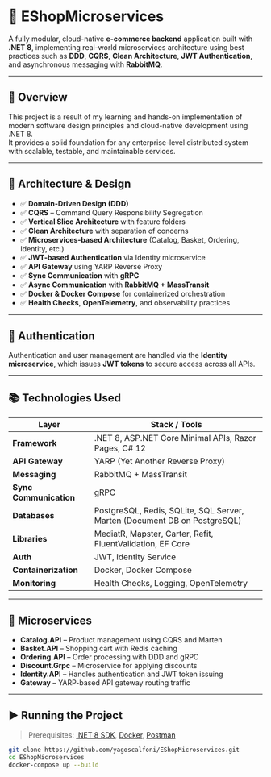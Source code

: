 # 🛒 EShopMicroservices

A fully modular, cloud-native **e-commerce backend** application built with **.NET 8**, implementing real-world microservices architecture using best practices such as **DDD**, **CQRS**, **Clean Architecture**, **JWT Authentication**, and asynchronous messaging with **RabbitMQ**.

---

## 📌 Overview

This project is a result of my learning and hands-on implementation of modern software design principles and cloud-native development using .NET 8.  
It provides a solid foundation for any enterprise-level distributed system with scalable, testable, and maintainable services.

---

## 🧱 Architecture & Design

- ✅ **Domain-Driven Design (DDD)**
- ✅ **CQRS** – Command Query Responsibility Segregation
- ✅ **Vertical Slice Architecture** with feature folders
- ✅ **Clean Architecture** with separation of concerns
- ✅ **Microservices-based Architecture** (Catalog, Basket, Ordering, Identity, etc.)
- ✅ **JWT-based Authentication** via Identity microservice
- ✅ **API Gateway** using YARP Reverse Proxy
- ✅ **Sync Communication** with **gRPC**
- ✅ **Async Communication** with **RabbitMQ + MassTransit**
- ✅ **Docker & Docker Compose** for containerized orchestration
- ✅ **Health Checks**, **OpenTelemetry**, and observability practices

---

## 🔐 Authentication

Authentication and user management are handled via the **Identity microservice**, which issues **JWT tokens** to secure access across all APIs.

---

## 📚 Technologies Used

| Layer                      | Stack / Tools                                                                 |
|---------------------------|-------------------------------------------------------------------------------|
| **Framework**             | .NET 8, ASP.NET Core Minimal APIs, Razor Pages, C# 12                        |
| **API Gateway**           | YARP (Yet Another Reverse Proxy)                                             |
| **Messaging**             | RabbitMQ + MassTransit                                                       |
| **Sync Communication**    | gRPC                                                                         |
| **Databases**             | PostgreSQL, Redis, SQLite, SQL Server, Marten (Document DB on PostgreSQL)    |
| **Libraries**             | MediatR, Mapster, Carter, Refit, FluentValidation, EF Core                   |
| **Auth**                  | JWT, Identity Service                                                        |
| **Containerization**      | Docker, Docker Compose                                                       |
| **Monitoring**            | Health Checks, Logging, OpenTelemetry                                        |

---

## 📂 Microservices

- **Catalog.API** – Product management using CQRS and Marten
- **Basket.API** – Shopping cart with Redis caching
- **Ordering.API** – Order processing with DDD and gRPC
- **Discount.Grpc** – Microservice for applying discounts
- **Identity.API** – Handles authentication and JWT token issuing
- **Gateway** – YARP-based API gateway routing traffic

---

## ▶️ Running the Project

> Prerequisites: [.NET 8 SDK](https://dotnet.microsoft.com/download), [Docker](https://www.docker.com/), [Postman](https://www.postman.com/)

```bash
git clone https://github.com/yagoscalfoni/EShopMicroservices.git
cd EShopMicroservices
docker-compose up --build
